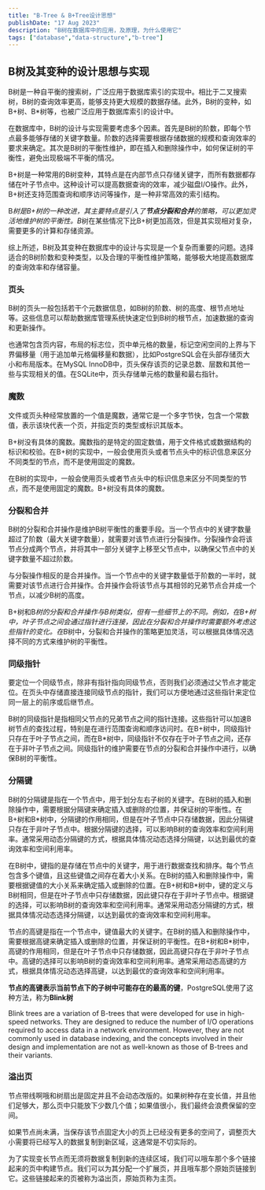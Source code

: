 ```yaml
---
title: "B-Tree & B+Tree设计思想"
publishDate: "17 Aug 2023"
description: "B树在数据库中的应用，及原理，为什么使用它"
tags: ["database","data-structure","b-tree"]
---
```

## B树及其变种的设计思想与实现

B树是一种自平衡的搜索树，广泛应用于数据库索引的实现中。相比于二叉搜索树，B树的查询效率更高，能够支持更大规模的数据存储。此外，B树的变种，如B+树、B*树等，也被广泛应用于数据库索引的设计中。

在数据库中，B树的设计与实现需要考虑多个因素。首先是B树的阶数，即每个节点最多能够存储的关键字数量。阶数的选择需要根据存储数据的规模和查询效率的要求来确定。其次是B树的平衡性维护，即在插入和删除操作中，如何保证树的平衡性，避免出现极端不平衡的情况。

B+树是一种常用的B树变种，其特点是在内部节点只存储关键字，而所有数据都存储在叶子节点中。这种设计可以提高数据查询的效率，减少磁盘I/O操作。此外，B+树还支持范围查询和顺序访问等操作，是一种非常高效的索引结构。

B*树是B+树的一种改进，其主要特点是引入了**节点分裂和合并**的策略，可以更加灵活地维护树的平衡性。B*树在某些情况下比B+树更加高效，但是其实现相对复杂，需要更多的计算和存储资源。

综上所述，B树及其变种在数据库中的设计与实现是一个复杂而重要的问题。选择适合的B树阶数和变种类型，以及合理的平衡性维护策略，能够极大地提高数据库的查询效率和存储容量。

### 页头

B树的页头一般包括若干个元数据信息，如B树的阶数、树的高度、根节点地址等。这些信息可以帮助数据库管理系统快速定位到B树的根节点，加速数据的查询和更新操作。

也通常包含页内容，布局的标志位，页中单元格的数量，标记空闲空间的上界与下界偏移量（用于追加单元格偏移量和数据），比如PostgreSQL会在头部存储页大小和布局版本。在MySQL InnoDB中，页头保存该页的记录总数、层数和其他一些与实现相关的值。在SQLite中，页头存储单元格的数量和最右指针。

### 魔数

文件或页头种经常放置的一个值是魔数，通常它是一个多字节快，包含一个常数值，表示该块代表一个页，并指定页的类型或标识其版本。

B+树没有具体的魔数。魔数指的是特定的固定数值，用于文件格式或数据结构的标识和校验。在B+树的实现中，一般会使用页头或者节点头中的标识信息来区分不同类型的节点，而不是使用固定的魔数。

在B树的实现中，一般会使用页头或者节点头中的标识信息来区分不同类型的节点，而不是使用固定的魔数。B+树没有具体的魔数。

### 分裂和合并

B树的分裂和合并操作是维护B树平衡性的重要手段。当一个节点中的关键字数量超过了阶数（最大关键字数量），就需要对该节点进行分裂操作。分裂操作会将该节点分成两个节点，并将其中一部分关键字上移至父节点中，以确保父节点中的关键字数量不超过阶数。

与分裂操作相反的是合并操作。当一个节点中的关键字数量低于阶数的一半时，就需要对该节点进行合并操作。合并操作会将该节点与其相邻的兄弟节点合并成一个节点，以减少B树的高度。

B+树和B*树的分裂和合并操作与B树类似，但有一些细节上的不同。例如，在B+树中，叶子节点之间会通过指针进行连接，因此在分裂和合并操作时需要额外考虑这些指针的变化。在B*树中，分裂和合并操作的策略更加灵活，可以根据具体情况选择不同的方式来维护树的平衡性。

### 同级指针

要定位一个同级节点，除非有指针指向同级节点，否则我们必须通过父节点才能定位。在页头中存储直接连接同级节点的指针，我们可以方便地通过这些指针来定位同一层上的前序或后继节点。

B树的同级指针是指相同父节点的兄弟节点之间的指针连接。这些指针可以加速B树节点的查找过程，特别是在进行范围查询和顺序访问时。在B+树中，同级指针只存在于叶子节点之间，而在B*树中，同级指针不仅存在于叶子节点之间，还存在于非叶子节点之间。同级指针的维护需要在节点的分裂和合并操作中进行，以确保B树的平衡性。

### 分隔键

B树的分隔键是指在一个节点中，用于划分左右子树的关键字。在B树的插入和删除操作中，需要根据分隔键来确定插入或删除的位置，并保证树的平衡性。在B+树和B*树中，分隔键的作用相同，但是在叶子节点中只存储数据，因此分隔键只存在于非叶子节点中。根据分隔键的选择，可以影响B树的查询效率和空间利用率。通常采用动态分隔键的方式，根据具体情况动态选择分隔键，以达到最优的查询效率和空间利用率。

在B树中，键指的是存储在节点中的关键字，用于进行数据查找和排序。每个节点包含多个键值，且这些键值之间存在着大小关系。在B树的插入和删除操作中，需要根据键值的大小关系来确定插入或删除的位置。在B+树和B*树中，键的定义与B树相同，但是在叶子节点中只存储数据，因此键只存在于非叶子节点中。根据键的选择，可以影响B树的查询效率和空间利用率。通常采用动态分隔键的方式，根据具体情况动态选择分隔键，以达到最优的查询效率和空间利用率。

节点的高键是指在一个节点中，键值最大的关键字。在B树的插入和删除操作中，需要根据高键来确定插入或删除的位置，并保证树的平衡性。在B+树和B*树中，高键的作用相同，但是在叶子节点中只存储数据，因此高键只存在于非叶子节点中。高键的选择可以影响B树的查询效率和空间利用率。通常采用动态高键的方式，根据具体情况动态选择高键，以达到最优的查询效率和空间利用率。

**节点的高键表示当前节点下的子树中可能存在的最高的键**，PostgreSQL使用了这种方法，称为**Blink树**

Blink trees are a variation of B-trees that were developed for use in high-speed networks. They are designed to reduce the number of I/O operations required to access data in a network environment. However, they are not commonly used in database indexing, and the concepts involved in their design and implementation are not as well-known as those of B-trees and their variants.

### 溢出页

节点带线啊哦和树扇出是固定并且不会动态改版的。如果树种存在变长值，并且他们足够大，那么页中只能放下少数几个值；如果值很小，我们最终会浪费保留的空间。

如果节点尚未满，当保存该节点固定大小的页上已经没有更多的空间了，调整页大小需要将已经写入的数据复制到新区域，这通常是不切实际的。

为了实现变长节点而无须将数据复制到新的连续区域，我们可以哦车那个多个链接起来的页中构建节点。我们可以为其分配一个扩展页，并且哦车那个原始页链接到它。这些链接起来的页被称为溢出页，原始页称为主页。
